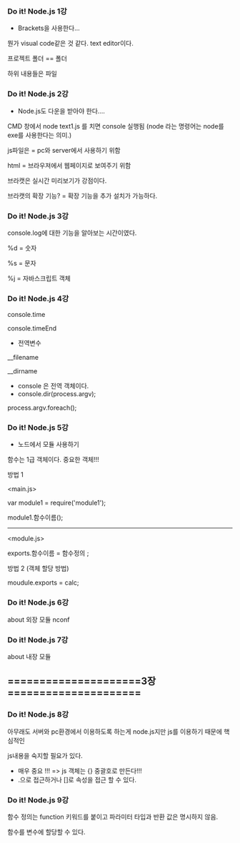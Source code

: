 ### Do it! Node.js 1강

* Brackets을 사용한다...

뭔가 visual code같은 것 같다. text editor이다.

프로젝트 폴더 == 폴더

하위 내용들은 파일



### Do it! Node.js 2강

* Node.js도 다운을 받아야 한다....

CMD 창에서 node text1.js 를 치면 console 실행됨 (node 라는 명령어는 node를 exe를 사용한다는 의미.)

js파일은 = pc와 server에서 사용하기 위함

html = 브라우져에서 웹페이지로 보여주기 위함

브라캣은 실시간 미리보기가 강점이다.

브라캣의 확장 기능? = 확장 기능을 추가 설치가 가능하다.



### Do it! Node.js 3강

console.log에 대한 기능을 알아보는 시간이였다.

%d = 숫자

%s = 문자

%j = 자바스크립트 객체



### Do it! Node.js 4강

console.time

console.timeEnd

* 전역변수 

__filename

__dirname

* console 은 전역 객체이다.
* console.dir(process.argv);



process.argv.foreach();



### Do it! Node.js 5강

* 노드에서 모듈 사용하기

함수는 1급 객체이다. 중요한 객체!!!

방법 1

<main.js>

var module1 = require('module1');

module1.함수이름();

--------------------------------------------------

<module.js>

exports.함수이름 = 함수정의 ;



방법 2 (객체 할당 방법)

moudule.exports = calc;



### Do it! Node.js 6강

about 외장 모듈 nconf



### Do it! Node.js 7강

about 내장 모듈



## =====================3장=====================

### Do it! Node.js 8강

아무래도 서버와 pc환경에서 이용하도록 하는게 node.js지만 js를 이용하기 때문에 핵심적인

js내용을 숙지할 필요가 있다.

* 매우 중요 !!! => js 객체는 {} 중괄호로 만든다!!!
* .으로 접근하거나 []로 속성을 접근 할 수 있다.



### Do it! Node.js 9강

함수 정의는 function 키워드를 붙이고 파라미터 타입과 반환 값은 명시하지 않음.

함수를 변수에 할당할 수 있다.